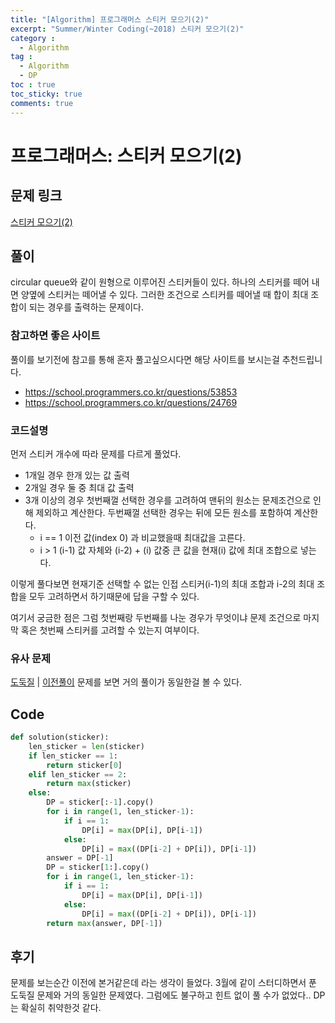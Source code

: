 ```yaml
---
title: "[Algorithm] 프로그래머스 스티커 모으기(2)"
excerpt: "Summer/Winter Coding(~2018) 스티커 모으기(2)"
category :
  - Algorithm
tag :
  - Algorithm
  - DP
toc : true
toc_sticky: true
comments: true
---
```


# 프로그래머스: 스티커 모으기(2)

## 문제 링크
[스티커 모으기(2)](https://school.programmers.co.kr/learn/courses/30/lessons/12971)

## 풀이
circular queue와 같이 원형으로 이루어진 스티커들이 있다.
하나의 스티커를 떼어 내면 양옆에 스티커는 떼어낼 수 있다.
그러한 조건으로 스티커를 떼어낼 때 합이 최대 조합이 되는 경우를 출력하는 문제이다.

### 참고하면 좋은 사이트
풀이를 보기전에 참고를 통해 혼자 풀고싶으시다면 해당 사이트를 보시는걸 추천드립니다.
- https://school.programmers.co.kr/questions/53853
- https://school.programmers.co.kr/questions/24769

### 코드설명
먼저 스티커 개수에 따라 문제를 다르게 풀었다.
- 1개일 경우
    한개 있는 값 출력
- 2개일 경우
    둘 중 최대 값 출력
- 3개 이상의 경우
    첫번째껄 선택한 경우를 고려하여 맨뒤의 원소는 문제조건으로 인해 제외하고 계산한다.
    두번째껄 선택한 경우는 뒤에 모든 원소를 포함하여 계산한다. 
    - i == 1
        이전 값(index 0) 과 비교했을때 최대값을 고른다.
    - i > 1
        (i-1) 값 자체와 (i-2) + (i) 값중 큰 값을 현재(i) 값에 최대 조합으로 넣는다.
    
이렇게 풀다보면 현재기준 선택할 수 없는 인접 스티커(i-1)의 최대 조합과 i-2의 최대 조합을 모두 고려하면서 하기때문에
답을 구할 수 있다.

여기서 궁금한 점은 그럼 첫번째랑 두번째를 나눈 경우가 무엇이냐 
문제 조건으로 마지막 혹은 첫번째 스티커를 고려할 수 있는지 여부이다.

### 유사 문제 
[도둑질](https://school.programmers.co.kr/learn/courses/30/lessons/42897) | [이전풀이](https://school.programmers.co.kr/learn/courses/30/lessons/42897)
문제를 보면 거의 풀이가 동일한걸 볼 수 있다.


## Code
```python
def solution(sticker):
    len_sticker = len(sticker)
    if len_sticker == 1:
        return sticker[0]
    elif len_sticker == 2:
        return max(sticker)
    else:
        DP = sticker[:-1].copy()
        for i in range(1, len_sticker-1):
            if i == 1:
                DP[i] = max(DP[i], DP[i-1])
            else:
                DP[i] = max((DP[i-2] + DP[i]), DP[i-1])
        answer = DP[-1]
        DP = sticker[1:].copy()
        for i in range(1, len_sticker-1):
            if i == 1:
                DP[i] = max(DP[i], DP[i-1])
            else:
                DP[i] = max((DP[i-2] + DP[i]), DP[i-1])
        return max(answer, DP[-1])
```

## 후기
문제를 보는순간 이전에 본거같은데 라는 생각이 들었다.
3월에 같이 스터디하면서 푼 도둑질 문제와 거의 동일한 문제였다. 
그럼에도 불구하고 힌트 없이 풀 수가 없었다..
DP는 확실히 취약한것 같다.